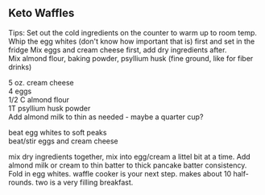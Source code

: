 ## Keto Waffles

Tips:
Set out the cold ingredients on the counter to warm up to room temp.  
Whip the egg whites (don't know how important that is) first and set in the fridge
Mix eggs and cream cheese first, add dry ingredients after.  
Mix almond flour, baking powder, psyllium husk (fine ground, like for fiber drinks)  

5 oz. cream  cheese  
4 eggs  
1/2 C almond flour  
1T psyllium husk powder  
Add almond milk to thin as needed - maybe a quarter cup?  

beat egg whites to soft peaks  
beat/stir eggs and cream cheese  

mix dry ingredients together, mix into egg/cream a littel bit at a time. Add  
almond milk or cream to thin batter to thick pancake batter consistency.  
Fold in egg whites.
waffle cooker is your next step.
makes about 10 half-rounds. two is a very filling breakfast.